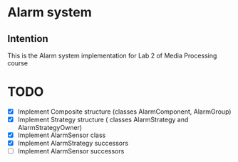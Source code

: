 # Alarm system

## Intention

This is the Alarm system implementation for Lab 2 of Media Processing course

# TODO

* [x] Implement Composite structure (classes AlarmComponent, AlarmGroup)
* [x] Implement Strategy structure ( classes AlarmStrategy and AlarmStrategyOwner)
* [x] Implement AlarmSensor class
* [x] Implement AlarmStrategy successors
* [ ] Implement AlarmSensor successors
